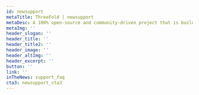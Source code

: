 ```yaml
---
id: newsupport
metaTitle: ThreeFold | newsupport
metaDesc: A 100% open-source and community-driven project that is building the critical infrastructure for a decentralized world. Anyone can contribute to ThreeFold. And there are many ways to get involved.
metaImg: ''
header_slogan: ''
header_title: '' 
header_title2: ''
header_image: ''
header_altImg: ''
header_excerpt: ''
button: ''
link: ''
inTheNews: support_faq
cta3: newsupport_cta3
---
```

<!-- cta2: newcommunity_cta2
cta3: newsupport_cta3 -->

